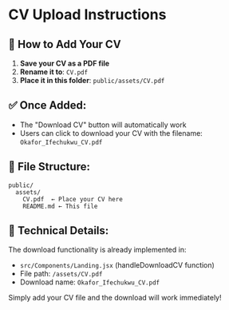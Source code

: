 # CV Upload Instructions

## 📄 How to Add Your CV

1. **Save your CV as a PDF file**
2. **Rename it to**: `CV.pdf`
3. **Place it in this folder**: `public/assets/CV.pdf`

## ✅ Once Added:

- The "Download CV" button will automatically work
- Users can click to download your CV with the filename: `Okafor_Ifechukwu_CV.pdf`

## 📂 File Structure:
```
public/
  assets/
    CV.pdf  ← Place your CV here
    README.md ← This file
```

## 🔧 Technical Details:

The download functionality is already implemented in:
- `src/Components/Landing.jsx` (handleDownloadCV function)
- File path: `/assets/CV.pdf`
- Download name: `Okafor_Ifechukwu_CV.pdf`

Simply add your CV file and the download will work immediately!